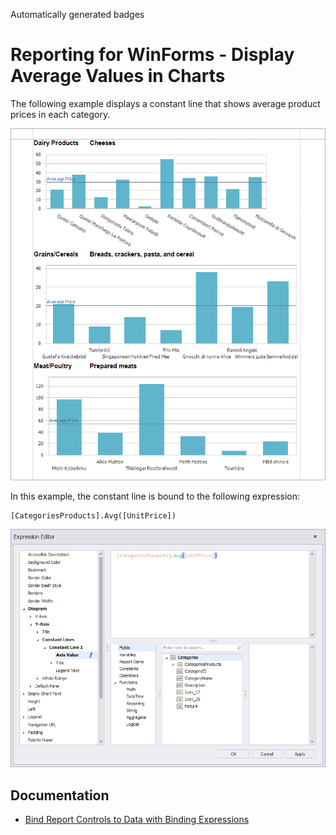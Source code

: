 <!-- default badges list -->
Automatically generated badges
<!-- default badges end -->

# Reporting for WinForms - Display Average Values in Charts

The following example displays a constant line that shows average product prices in each category.

![XRCharts](Images/xrchart.png)

In this example, the constant line is bound to the following expression:

```expression
[CategoriesProducts].Avg([UnitPrice])
```

![Expression Editor](Images/expression-editor.png)

## Documentation

* [Bind Report Controls to Data with Binding Expressions](https://docs.devexpress.com/XtraReports/1180/detailed-guide-to-devexpress-reporting/use-report-controls/bind-report-controls-to-data/specify-a-control-s-binding-expression?v=23.1)
